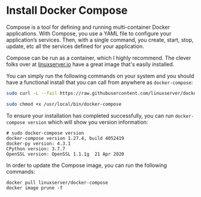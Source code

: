 # Install Docker Compose

Compose is a tool for defining and running multi-container Docker applications. With Compose, you use a YAML file to configure your application’s services. Then, with a single command, you create, start, stop, update, etc all the services defined for your application.

Compose can be run as a container, which I highly recommend. The clever folks over at [linuxserver.io](https://www.linuxserver.io) have a great image that's easily installed.

You can simply run the following commands on your system and you should have a functional install that you can call from anywhere as `docker-compose`:

```bash
sudo curl -L --fail https://raw.githubusercontent.com/linuxserver/docker-docker-compose/master/run.sh -o /usr/local/bin/docker-compose
```
```bash
sudo chmod +x /usr/local/bin/docker-compose
```

To ensure your installation has completed successfully, you can run `docker-compose version` which will show you version information:

```text
# sudo docker-compose version
docker-compose version 1.27.4, build 4052419
docker-py version: 4.3.1
CPython version: 3.7.7
OpenSSL version: OpenSSL 1.1.1g  21 Apr 2020
```

In order to update the Compose image, you can run the following commands:

```text
docker pull linuxserver/docker-compose
docker image prune -f
```

